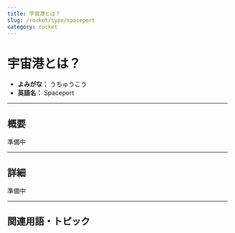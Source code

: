 ```yaml
---
title: 宇宙港とは？
slug: /rocket/type/spaceport
category: rocket
---
```


# 宇宙港とは？

- **よみがな：** うちゅうこう  
- **英語名：** Spaceport  

---

## 概要

準備中

---

## 詳細

準備中

---

## 関連用語・トピック
